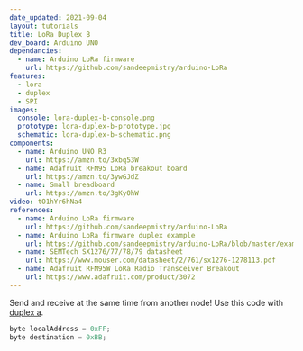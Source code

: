 ```yaml
---
date_updated: 2021-09-04
layout: tutorials
title: LoRa Duplex B
dev_board: Arduino UNO
dependancies:
  - name: Arduino LoRa firmware
    url: https://github.com/sandeepmistry/arduino-LoRa
features:
  - lora
  - duplex
  - SPI
images:
  console: lora-duplex-b-console.png
  prototype: lora-duplex-b-prototype.jpg
  schematic: lora-duplex-b-schematic.png
components:
  - name: Arduino UNO R3
    url: https://amzn.to/3xbq53W
  - name: Adafruit RFM95 LoRa breakout board
    url: https://amzn.to/3ywGJdZ
  - name: Small breadboard
    url: https://amzn.to/3gKy0hW
video: tO1hYr6hNa4
references:
  - name: Arduino LoRa firmware
    url: https://github.com/sandeepmistry/arduino-LoRa
  - name: Arduino LoRa firmware duplex example
    url: https://github.com/sandeepmistry/arduino-LoRa/blob/master/examples/LoRaDuplex/LoRaDuplex.ino
  - name: SEMTech SX1276/77/78/79 datasheet
    url: https://www.mouser.com/datasheet/2/761/sx1276-1278113.pdf
  - name: Adafruit RFM95W LoRa Radio Transceiver Breakout
    url: https://www.adafruit.com/product/3072
---
```


Send and receive at the same time from another node! Use this code with [duplex a](lora-duplex-a).

```c
byte localAddress = 0xFF;
byte destination = 0xBB;
```
